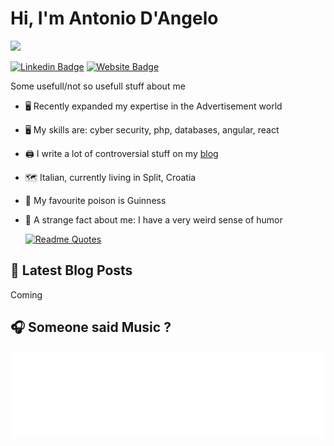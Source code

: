 # Hi, I'm Antonio D'Angelo
![](https://komarev.com/ghpvc/?username=well-it-wasnt-me)

[![Linkedin Badge](https://img.shields.io/badge/-LinkedIn-0e76a8?style=flat-square&logo=Linkedin&logoColor=white)](https://linkedin.com/in/antoniodangelo89)
[![Website Badge](https://img.shields.io/badge/Website-3b5998?style=flat-square&logo=google-chrome&logoColor=white)](https://blindlystupid.com/)

Some usefull/not so usefull stuff about me

* 🖥️ Recently expanded my expertise in the Advertisement world
* 🖥️ My skills are: cyber security, php, databases, angular, react
* 🖨️ I write a lot of controversial stuff on my [blog](https://blindlystupid.com)
* 🗺️ Italian, currently living in Split, Croatia
* 🍺 ️My favourite poison is Guinness
* 🤯 A strange fact about me: I have a very weird sense of humor


  [![Readme Quotes](https://quotes-github-readme.vercel.app/api?type=horizontal&theme=dark&quote=The+trouble+with+programmers+is+that;you+never+know+what+they+are+doing;until+it's+to+late&author=Seymour+Cray)](https://github.com/piyushsuthar/github-readme-quotes)
  
## 🚀 Latest Blog Posts

<!-- BLOG-POST-LIST:START -->
Coming
<!-- BLOG-POST-LIST:END -->

## 🎧 Someone said Music ?

[![Spotify](spotify.svg)](https://open.spotify.com/intl-it/album/1pMUWPUZbXp98G101bvEYb)


